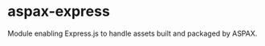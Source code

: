 aspax-express
=============

Module enabling Express.js to handle assets built and packaged by ASPAX.
